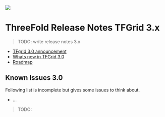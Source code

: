 
![](img/releasenotes.jpg)

# ThreeFold Release Notes TFGrid 3.x

> TODO: write release notes 3.x


- [TFgrid 3.0 announcement](https://forum.threefold.io/t/announcement-of-tfgrid-3-0/1132)
- [Whats new in TFGrid 3.0](https://forum.threefold.io/t/what-is-new-in-tfgrid-3-0/1133)
- [Roadmap](https://circles.threefold.me/project/despiegk-product_tfgrid3_roadmap/wiki/home)

## Known Issues 3.0

Following list is incomplete but gives some issues to think about.

- ...

>TODO: 
